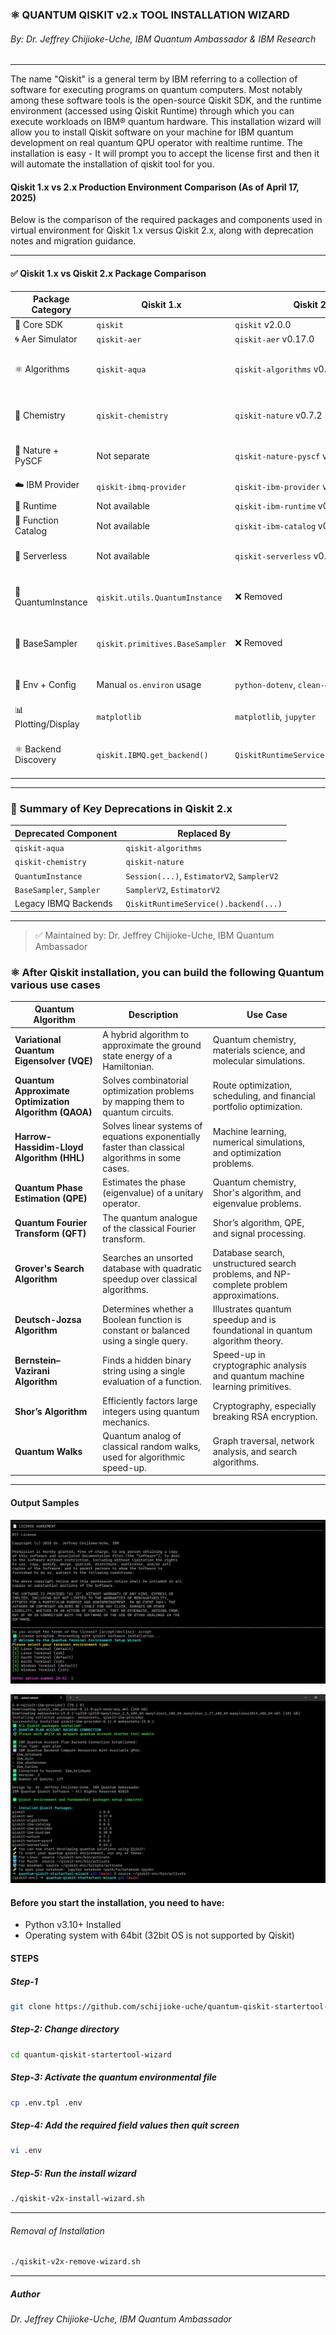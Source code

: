 ###   ⚛️ QUANTUM QISKIT v2.x TOOL INSTALLATION WIZARD
######  By: Dr. Jeffrey Chijioke-Uche, IBM Quantum Ambassador & IBM Research
----------------------------------------------
The name "Qiskit" is a general term by IBM referring to a collection of software for executing programs on quantum computers. Most notably among these software tools is the open-source Qiskit SDK, and the runtime environment (accessed using Qiskit Runtime) through which you can execute workloads on IBM® quantum hardware. This installation wizard will allow you to install Qiskit software on your machine for IBM quantum development on real quantum QPU operator with realtime runtime. The installation is easy - It will prompt you to accept the license first and then it will automate the installation of qiskit tool for you.

#### Qiskit 1.x vs 2.x Production Environment Comparison (As of April 17, 2025)

Below is the comparison of the required packages and components used in virtual environment for Qiskit 1.x versus Qiskit 2.x, along with deprecation notes and migration guidance.

---

#### ✅ Qiskit 1.x vs Qiskit 2.x Package Comparison

| **Package Category**          | **Qiskit 1.x**                  | **Qiskit 2.x**             | **Deprecation Notes**                            |
|------------------------------|----------------------------------|-----------------------------------------|--------------------------------------------------|
| 🧠 Core SDK                  | `qiskit`                         | `qiskit` v2.0.0                          | ✅ Still active                                  |
| 🌀 Aer Simulator             | `qiskit-aer`                     | `qiskit-aer` v0.17.0                     | ✅ Still active                                  |
| ⚛️ Algorithms               | `qiskit-aqua`                    | `qiskit-algorithms` v0.3.1              | ⚠️ `qiskit-aqua` deprecated (migrated to `algorithms`) |
| 🌱 Chemistry                | `qiskit-chemistry`               | `qiskit-nature` v0.7.2                  | ⚠️ `chemistry` fully deprecated → use `nature`   |
| 🌿 Nature + PySCF           | Not separate                     | `qiskit-nature-pyscf` v0.4.0            | ✅ Production PySCF interface                    |
| ☁️ IBM Provider             | `qiskit-ibmq-provider`           | `qiskit-ibm-provider` v0.11.0           | ✅ Rebranded + updated                           |
| 🚀 Runtime                  | Not available                    | `qiskit-ibm-runtime` v0.38.0            | ✅ New in 2.x                                    |
| 🧪 Function Catalog         | Not available                    | `qiskit-ibm-catalog` v0.0.0             | ✅ New in 2.x                                    |
| 🔗 Serverless               | Not available                    | `qiskit-serverless` v0.14.2             | ✅ Cloud-native extension                        |
| 🧪 QuantumInstance          | `qiskit.utils.QuantumInstance`   | ❌ Removed                               | ❌ Deprecated in 2.x — use sessions + primitives |
| 🧪 BaseSampler              | `qiskit.primitives.BaseSampler`  | ❌ Removed                               | ❌ Removed — replaced by `SamplerV2` / `EstimatorV2` |
| 🔐 Env + Config             | Manual `os.environ` usage        | `python-dotenv`, `clean-dotenv`         | ✅ Recommended add-ons                           |
| 📊 Plotting/Display         | `matplotlib`                     | `matplotlib`, `jupyter`                 | ✅ Common requirement                            |
| ⚛️ Backend Discovery        | `qiskit.IBMQ.get_backend()`      | `QiskitRuntimeService().backend(...)`   | ❌ Old methods deprecated in favor of `RuntimeService` |

---

### 🧪 Summary of Key Deprecations in Qiskit 2.x

| Deprecated Component     | Replaced By                              |
|--------------------------|------------------------------------------|
| `qiskit-aqua`            | `qiskit-algorithms`                      |
| `qiskit-chemistry`       | `qiskit-nature`                          |
| `QuantumInstance`        | `Session(...)`, `EstimatorV2`, `SamplerV2` |
| `BaseSampler`, `Sampler` | `SamplerV2`, `EstimatorV2`               |
| Legacy IBMQ Backends     | `QiskitRuntimeService().backend(...)`    |

---

> ✅ Maintained by: Dr. Jeffrey Chijioke-Uche, IBM Quantum Ambassador


### ⚛️ After Qiskit installation, you can build the following Quantum various use cases

| Quantum Algorithm | Description |   Use Case   |
|-------------------|-------------|--------------|
| **Variational Quantum Eigensolver (VQE)** | A hybrid algorithm to approximate the ground state energy of a Hamiltonian. | Quantum chemistry, materials science, and molecular simulations. |
| **Quantum Approximate Optimization Algorithm (QAOA)** | Solves combinatorial optimization problems by mapping them to quantum circuits. | Route optimization, scheduling, and financial portfolio optimization. |
| **Harrow-Hassidim-Lloyd Algorithm (HHL)** | Solves linear systems of equations exponentially faster than classical algorithms in some cases. | Machine learning, numerical simulations, and optimization problems. |
| **Quantum Phase Estimation (QPE)** | Estimates the phase (eigenvalue) of a unitary operator. | Quantum chemistry, Shor's algorithm, and eigenvalue problems. |
| **Quantum Fourier Transform (QFT)** | The quantum analogue of the classical Fourier transform. | Shor’s algorithm, QPE, and signal processing. |
| **Grover's Search Algorithm** | Searches an unsorted database with quadratic speedup over classical algorithms. | Database search, unstructured search problems, and NP-complete problem approximations. |
| **Deutsch-Jozsa Algorithm** | Determines whether a Boolean function is constant or balanced using a single query. | Illustrates quantum speedup and is foundational in quantum algorithm theory. |
| **Bernstein–Vazirani Algorithm** | Finds a hidden binary string using a single evaluation of a function. | Speed-up in cryptographic analysis and quantum machine learning primitives. |
| **Shor’s Algorithm** | Efficiently factors large integers using quantum mechanics. | Cryptography, especially breaking RSA encryption. |
| **Quantum Walks** | Quantum analog of classical random walks, used for algorithmic speed-up. | Graph traversal, network analysis, and search algorithms. |

---
#### Output Samples
![IBM Quantum](./_media/_startertools2.png)

![IBM Quantum](./_media/_startertools3.png)

#### Before you start the installation, you need to have:
- Python v3.10+ Installed
- Operating system with 64bit (32bit OS is not supported by Qiskit)

#### STEPS

##### Step-1
```sh
git clone https://github.com/schijioke-uche/quantum-qiskit-startertool-wizard.git
```

##### Step-2: Change directory
```sh
cd quantum-qiskit-startertool-wizard
```

##### Step-3: Activate the quantum environmental file
```sh
cp .env.tpl .env
```

##### Step-4:  Add the required field values then quit screen
```sh
vi .env
```

##### Step-5: Run the install wizard
```sh
./qiskit-v2x-install-wizard.sh
```

----------------------------------------------

######  Removal of Installation
```sh
./qiskit-v2x-remove-wizard.sh
```

----------------------------------------------
#####  Author
###### Dr. Jeffrey Chijioke-Uche, IBM Quantum Ambassador